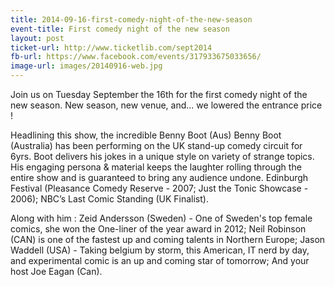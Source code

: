 ```yaml
---
title: 2014-09-16-first-comedy-night-of-the-new-season
event-title: First comedy night of the new season
layout: post
ticket-url: http://www.ticketlib.com/sept2014
fb-url: https://www.facebook.com/events/317933675033656/
image-url: images/20140916-web.jpg
---
```


Join us on Tuesday September the 16th for the first comedy night of the new season. New season, new venue, and... we lowered the entrance price !

Headlining this show, the incredible Benny Boot (Aus) Benny Boot (Australia) has been performing on the UK stand-up comedy circuit for 6yrs. Boot delivers his jokes in a unique style on variety of strange topics. His engaging persona &amp; material keeps the laughter rolling through the entire show and is guaranteed to bring any audience undone. Edinburgh Festival (Pleasance Comedy Reserve - 2007; Just the Tonic Showcase - 2006); NBC’s Last Comic Standing (UK Finalist).

Along with him : Zeid Andersson (Sweden) - One of Sweden's top female comics, she won the One-liner of the year award in 2012; Neil Robinson (CAN) is one of the fastest up and coming talents in Northern Europe; Jason Waddell (USA) - Taking belgium by storm, this American, IT nerd by day, and experimental comic is an up and coming star of tomorrow; And your host Joe Eagan (Can).